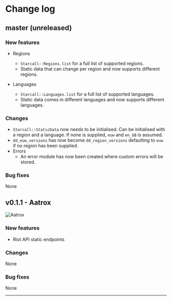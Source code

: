 # Change log

## master (unreleased)

### New features
- Regions
    - `Starcall::Regions.list` for a full list of supported regions.
    - Static data that can change per region and now supports different regions.
    
- Languages
    - `Starcall::Languages.list` for a full list of supported languages.
    - Static data comes in different languages and now supports different languages.

### Changes
- `Starcall::StaticData` now needs to be initialised. Can be initialised with a region and a language.
If none is supplied, `euw` and `en_GB` is assumed.
- `dd_euw_versions` has now become `dd_region_versions` defaulting to `euw` if no region has been supplied.
- Errors
    - An error module has now been created where custom errors will be stored.

### Bug fixes 
None

## v0.1.1 - Aatrox
![Aatrox](http://ddragon.leagueoflegends.com/cdn/10.12.1/img/champion/Aatrox.png)

### New features
- Riot API static endpoints

### Changes
None

### Bug fixes 
None

-----
